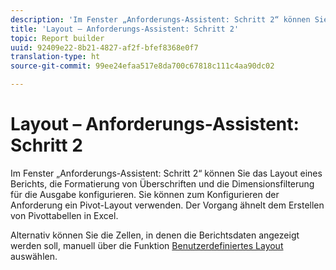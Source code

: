 ```yaml
---
description: 'Im Fenster „Anforderungs-Assistent: Schritt 2“ können Sie das Layout eines Berichts, die Formatierung von Überschriften und die Dimensionsfilterung für die Ausgabe konfigurieren. Sie können zum Konfigurieren der Anforderung ein Pivot-Layout verwenden. Der Vorgang ähnelt dem Erstellen von Pivottabellen in Excel.'
title: 'Layout – Anforderungs-Assistent: Schritt 2'
topic: Report builder
uuid: 92409e22-8b21-4827-af2f-bfef8368e0f7
translation-type: ht
source-git-commit: 99ee24efaa517e8da700c67818c111c4aa90dc02

---
```



# Layout – Anforderungs-Assistent: Schritt 2

Im Fenster „Anforderungs-Assistent: Schritt 2“ können Sie das Layout eines Berichts, die Formatierung von Überschriften und die Dimensionsfilterung für die Ausgabe konfigurieren. Sie können zum Konfigurieren der Anforderung ein Pivot-Layout verwenden. Der Vorgang ähnelt dem Erstellen von Pivottabellen in Excel.

Alternativ können Sie die Zellen, in denen die Berichtsdaten angezeigt werden soll, manuell über die Funktion [Benutzerdefiniertes Layout](/help/analyze/report-builder/layout/configure-the-custom-layout.md) auswählen.
